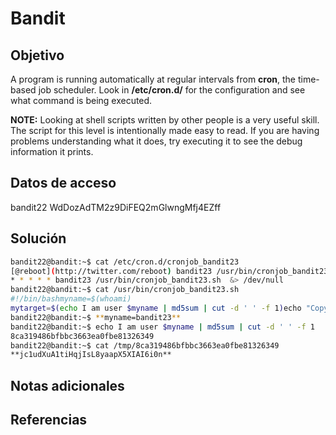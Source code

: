 # Bandit

## Objetivo
A program is running automatically at regular intervals from **cron**, the time-based job scheduler. Look in **/etc/cron.d/** for the configuration and see what command is being executed.

**NOTE:** Looking at shell scripts written by other people is a very useful skill. The script for this level is intentionally made easy to read. If you are having problems understanding what it does, try executing it to see the debug information it prints.

## Datos de acceso
bandit22
WdDozAdTM2z9DiFEQ2mGlwngMfj4EZff

## Solución 
```bash
bandit22@bandit:~$ cat /etc/cron.d/cronjob_bandit23  
[@reboot](http://twitter.com/reboot) bandit23 /usr/bin/cronjob_bandit23.sh  &> /dev/null  
* * * * * bandit23 /usr/bin/cronjob_bandit23.sh  &> /dev/null  
bandit22@bandit:~$ cat /usr/bin/cronjob_bandit23.sh  
#!/bin/bashmyname=$(whoami)  
mytarget=$(echo I am user $myname | md5sum | cut -d ' ' -f 1)echo "Copying passwordfile /etc/bandit_pass/$myname to /tmp/$mytarget"cat /etc/bandit_pass/$myname > /tmp/$mytarget
bandit22@bandit:~$ **myname=bandit23**  
bandit22@bandit:~$ echo I am user $myname | md5sum | cut -d ' ' -f 1  
8ca319486bfbbc3663ea0fbe81326349  
bandit22@bandit:~$ cat /tmp/8ca319486bfbbc3663ea0fbe81326349  
**jc1udXuA1tiHqjIsL8yaapX5XIAI6i0n**
```

## Notas adicionales

## Referencias
